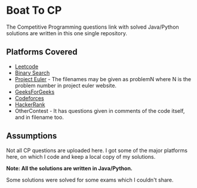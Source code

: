 # Boat To CP

The Competitive Programming questions link with solved Java/Python solutions are written in this one single repository.

## Platforms Covered

* [Leetcode](https://leetcode.com/problemset/all/)
* [Binary Search](https://binarysearch.com/)
* [Project Euler](https://projecteuler.net/) - The filenames may be given as problemN where N is the problem number in project euler website.
* [GeeksForGeeks](https://www.geeksforgeeks.org/)
* [Codeforces](https://codeforces.com/problemset/)
* [HackerRank](https://www.hackerrank.com/)
* OtherContest - It has questions given in comments of the code itself, and in filename too.

## Assumptions

Not all CP questions are uploaded here. I got some of the major platforms here, on which I code and keep a local copy of my solutions. 

**Note: All the solutions are written in Java/Python.**

Some solutions were solved for some exams which I couldn't share.
